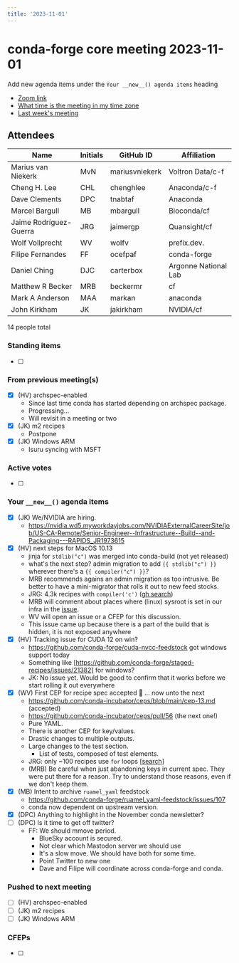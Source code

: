 ```yaml
---
title: '2023-11-01'
---
```

# conda-forge core meeting 2023-11-01

Add new agenda items under the `Your __new__() agenda items` heading

- [Zoom link](https://zoom.us/j/9138593505?pwd=SWh3dE1IK05LV01Qa0FJZ1ZpMzJLZz09)
- [What time is the meeting in my time zone](https://dateful.com/convert/utc?t=5pm)
- [Last week's meeting](https://hackmd.io/#REPLACE_ME#)

## Attendees

| Name                    | Initials | GitHub ID        | Affiliation                 |
| ----------------------- | -------- | ---------------  | --------------------------- |
| Marius van Niekerk      | MvN      | mariusvniekerk   | Voltron Data/c-f            |
| Cheng H. Lee            | CHL      | chenghlee        | Anaconda/c-f                |
| Dave Clements           | DPC      | tnabtaf          | Anaconda                    |
| Marcel Bargull          | MB       | mbargull         | Bioconda/cf                 |
| Jaime Rodríguez-Guerra  | JRG      | jaimergp         | Quansight/cf                |
| Wolf Vollprecht         | WV       | wolfv            | prefix.dev.                 |
| Filipe Fernandes        | FF       | ocefpaf          | conda-forge                 |
| Daniel Ching            | DJC      | carterbox        | Argonne National Lab        |
| Matthew R Becker        | MRB      | beckermr         | cf                          |
| Mark A Anderson         | MAA      | markan           | anaconda                    |
| John Kirkham            | JK       | jakirkham        | NVIDIA/cf                   |

14 people total

### Standing items

- [ ]

### From previous meeting(s)

- [x] (HV) archspec-enabled 
    - Since last time conda has started depending on archspec package.
    - Progressing...
    - Will revisit in a meeting or two
- [x] (JK) m2 recipes
    - Postpone 
- [x] (JK) Windows ARM
    - Isuru syncing with MSFT

### Active votes

- [ ]

### Your `__new__()` agenda items

- [x] (JK) We/NVIDIA are hiring.
    - https://nvidia.wd5.myworkdayjobs.com/NVIDIAExternalCareerSite/job/US-CA-Remote/Senior-Engineer--Infrastructure--Build--and-Packaging---RAPIDS_JR1973615
- [x] (HV) next steps for MacOS 10.13
    - jinja for `stdlib("c")` was merged into conda-build (not yet released)
    - what's the next step? admin migration to add `{{ stdlib("c") }}` wherever there's a `{{ compiler("c") }}`?
    - MRB recommends agains an admin migration as too intrusive.  Be better to have a mini-migrator that rolls it out to new feed stocks.
    - JRG: 4.3k recipes with `compiler('c')` ([gh search](https://github.com/search?q=org%3Aconda-forge+path%3Ameta.yaml+compiler%28%22c%22%29+OR+compiler%28%27c%27%29&type=code))
    - MRB will comment about places where (linux) sysroot is set in our infra in the [issue](https://github.com/conda-forge/conda-forge.github.io/issues/1844).
    - WV will open an issue or a CFEP for this discussion.
    - This issue came up because there is a part of the build that is hidden, it is not exposed anywhere
- [x] (HV) Tracking issue for CUDA 12 on win?
    - https://github.com/conda-forge/cuda-nvcc-feedstock got windows support today
    - Something like [https://github.com/conda-forge/staged-recipes/issues/21382] for windows?
    - JK: No issue yet. Would be good to confirm that it works before we start rolling it out everywhere
- [x] (WV) First CEP for recipe spec accepted :tada: ... now unto the next
    - https://github.com/conda-incubator/ceps/blob/main/cep-13.md (accepted)
    - https://github.com/conda-incubator/ceps/pull/56 (the next one!)
    - Pure YAML. 
    - There is another CEP for key/values.
    - Drastic changes to multiple outputs.
    - Large changes to the test section.
        - List of tests, composed of test elements.
    - JRG: only ~100 recipes use `for` loops [[search](https://github.com/search?q=org%3Aconda-forge%20path%3Arecipe%2Fmeta.yaml%20%22%7B%25%20for%22&type=code)]
    - (MRB) Be careful when just abandoning keys in current spec.  They were put there for a reason. Try to understand those reasons, even if we don't keep them.
- [x] (MB) Intent to archive `ruamel_yaml` feedstock
    - https://github.com/conda-forge/ruamel_yaml-feedstock/issues/107
    - conda now dependent on upstream version.
- [x] (DPC) Anything to highlight in the November conda newsletter?
- [ ] (DPC) Is it time to get off twitter?
    - FF: We should mmove period.
        - BlueSky account is secured.
        - Not clear which Mastodon server we should use
        - It's a slow move. We should have both for some time. 
        - Point Twitter to new one
        - Dave and Filipe will coordinate across conda-forge and conda.

### Pushed to next meeting

- [ ] (HV) archspec-enabled 
- [ ] (JK) m2 recipes
- [ ] (JK) Windows ARM

### CFEPs

- [ ]
